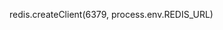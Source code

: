 <!-- layout:code post: application-settings-node_redis -->


redis.createClient(6379, process.env.REDIS_URL)
